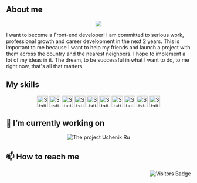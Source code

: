 <!--
**kkirillovv/kkirillovv** is a ✨ _special_ ✨ repository because its `README.md` (this file) appears on your GitHub profile.

Here are some ideas to get you started:
- 🌱 I’m currently learning ...
- 👯 I’m looking to collaborate on ...
- 🤔 I’m looking for help with ...
- 💬 Ask me about ...
- 😄 Pronouns: ...
- ⚡ Fun fact: ...
-->

## About me
<div align="center">
  <img src="https://github.com/kkirillovv/kkirillovv/assets/122016948/ca9c3c97-d0e9-4751-aaed-3bfad999383falt="Who am I?" />
</div>

I want to become a Front-end developer! I am committed to serious work, professional growth and career development in the next 2 years. This is important to me because I want to help my friends and launch a project with them across the country and the nearest neighbors. I hope to implement a lot of my ideas in it.
The dream, to be successful in what I want to do, to me right now, that's all that matters.

## My skills
<div align="center">
  <img alt="Static Badge" src="https://img.shields.io/badge/Web%20development-blue?logoColor=black" height=30>
  <img alt="Static Badge" src="https://img.shields.io/badge/BEM-blue?logoColor=black" height=30>
  <img alt="Static Badge" src="https://img.shields.io/badge/HTML-blue?logo=HTML5&logoColor=black" height=30>
  <img alt="Static Badge" src="https://img.shields.io/badge/CSS-blue?logo=CSS3&logoColor=black" height=30>
  <img alt="Static Badge" src="https://img.shields.io/badge/Adaptive%20layout-blue?logoColor=black" height=30>
  <img alt="Static Badge" src="https://img.shields.io/badge/JavaScript-blue?logo=JavaScript&logoColor=black" height=30>
  <img alt="Static Badge" src="https://img.shields.io/badge/React-blue?logo=React&logoColor=black" height=30>
  <img alt="Static Badge" src="https://img.shields.io/badge/Express-blue?logo=Express&logoColor=black" height=30>
  <img alt="Static Badge" src="https://img.shields.io/badge/MongoDB-blue?logo=MongoDB&logoColor=black" height=30>
  <img alt="Static Badge" src="https://img.shields.io/badge/GitHub-blue?logo=GitHub&logoColor=black" height=30>
</div>

## 🔭 I’m currently working on
<div align="center">
  <img src="https://github.com/kkirillovv/kkirillovv/assets/122016948/ca5d04fb-1dc2-45ae-aeaa-53a8ba35c7b6" alt="The project Uchenik.Ru" />
</div>

## 📫 How to reach me


<div align="right">
  <p align="right">
    <img src="https://api.visitorbadge.io/api/visitors?path=https%3A%2F%2Fgithub.com%2Fkkirillovv&countColor=%23f0b354" alt="Visitors Badge" />
  </p>
</div>
